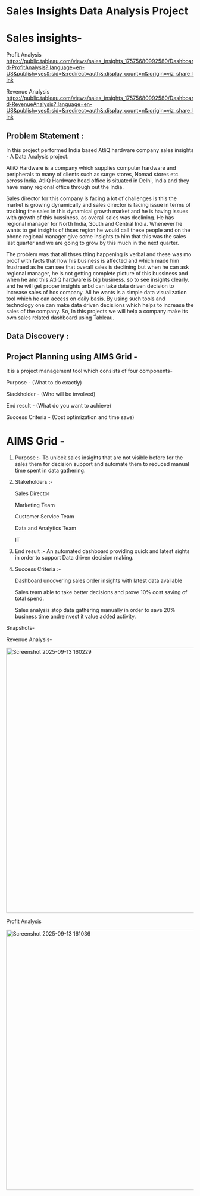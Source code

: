 # Sales Insights Data Analysis Project

# Sales insights-

Profit Analysis
https://public.tableau.com/views/sales_insights_17575680992580/Dashboard-ProfitAnalysis?:language=en-US&publish=yes&:sid=&:redirect=auth&:display_count=n&:origin=viz_share_link

Revenue Analysis
https://public.tableau.com/views/sales_insights_17575680992580/Dashboard-RevenueAnalysis?:language=en-US&publish=yes&:sid=&:redirect=auth&:display_count=n&:origin=viz_share_link


## Problem Statement :
In this project performed India based AtliQ hardware company sales insights - A Data Analysis project.

AtliQ Hardware is a company which supplies computer hardware and peripherals to many of clients such as surge stores, Nomad stores etc. across India. AtliQ Hardware head office is situated in Delhi, India and they have many regional office through out the India.

Sales director for this company is facing a lot of challenges is this the market is growing dynamically and sales director is facing issue in terms of tracking the sales in this dynamical growth market and he is having issues with growth of this bussiness, as overall sales was declining. He has regional manager for North India, South and Central India. Whenever he wants to get insights of thses region he would call these people and on the phone regional manager give some insights to him that this was the sales last quarter and we are going to grow by this much in the next quarter.

The problem was that all thses thing happening is verbal and these was mo proof with facts that how his business is affected and which made him frustraed as he can see that overall sales is declining but when he can ask regional manager, he is not getting complete picture of this bussiness and when he and this AtliQ hardware is big business. so to see insights clearly. and he will get proper insights anbd can take data driven decision to increase sales of hos company. All he wants is a simple data visualization tool which he can access on daily basis. By using such tools and technology one can make data driven decisiions which helps to increase the sales of the company. So, In this projects we will help a company make its own sales related dashboard using Tableau.

## Data Discovery :

## Project Planning using AIMS Grid -

It is a project management tool which consists of four components-

Purpose - (What to do exactly)

Stackholder - (Who will be involved)

End result - (What do you want to achieve)

Success Criteria - (Cost optimization and time save)

# AIMS Grid -

1. Purpose :- To unlock sales insights that are not visible before for the sales them for decision support and automate them to reduced manual time spent in data gathering.

2. Stakeholders :-

   Sales Director

   Marketing Team

   Customer Service Team

   Data and Analytics Team

   IT

3. End result :- An automated dashboard providing quick and latest sights in order to support Data driven decision making.

4. Success Criteria :-

    Dashboard uncovering sales order insights with latest data available

    Sales team able to take better decisions and prove 10% cost saving of total spend.

    Sales analysis stop data gathering manually in order to save 20% business time andreinvest it value added activity.

Snapshots-

Revenue Analysis-

<img width="1656" height="712" alt="Screenshot 2025-09-13 160229" src="https://github.com/user-attachments/assets/ad608ee2-1f2c-4507-93c6-aedf3c8506fa" />

Profit Analysis

<img width="1305" height="699" alt="Screenshot 2025-09-13 161036" src="https://github.com/user-attachments/assets/0240fbb3-b979-4f93-9c93-7880cee6eebf" />

